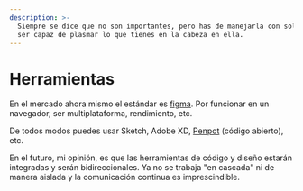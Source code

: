 ```yaml
---
description: >-
  Siempre se dice que no son importantes, pero has de manejarla con soltura y
  ser capaz de plasmar lo que tienes en la cabeza en ella.
---
```


# Herramientas

En el mercado ahora mismo el estándar es [figma](https://www.figma.com). Por funcionar en un navegador, ser multiplataforma, rendimiento, etc.

De todos modos puedes usar Sketch, Adobe XD, [Penpot](https://penpot.app) (código abierto), etc.

En el futuro, mi opinión, es que las herramientas de código y diseño estarán integradas y serán bidireccionales. Ya no se trabaja "en cascada" ni de manera aislada y la comunicación continua es imprescindible.
